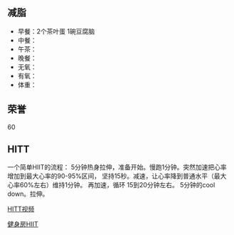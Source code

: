## 减脂 ##
* 早餐：2个茶叶蛋 1碗豆腐脑
* 中餐：
* 午茶：
* 晚餐：
* 无氧：
* 有氧：
* 体重：

## 荣誉 ##
60


## HITT ##
一个简单HIIT的流程：
5分钟热身拉伸，准备开始。慢跑1分钟。突然加速把心率增加到最大心率的90-95%区间，
坚持15秒。减速，让心率降到普通水平（最大心率60%左右）维持1分钟。 再加速，循环
15到20分钟左右。 5分钟的cool down。拉伸。


[HITT视频](http://v.youku.com/v_show/id_XNTE0MDQzMzgw.html)


[健身房HIIT](http://m.zhihu.com/question/20702931)

